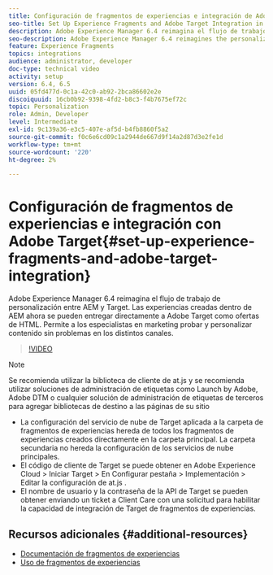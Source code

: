 ```yaml
---
title: Configuración de fragmentos de experiencias e integración de Adobe Target en AEM
seo-title: Set Up Experience Fragments and Adobe Target Integration in AEM
description: Adobe Experience Manager 6.4 reimagina el flujo de trabajo de personalización entre AEM y Target. Las experiencias creadas dentro de AEM ahora se pueden entregar directamente a Adobe Target como ofertas de HTML. Permite a los especialistas en marketing probar y personalizar contenido sin problemas en los distintos canales.
seo-description: Adobe Experience Manager 6.4 reimagines the personalization workflow between AEM and Target. Experiences created within AEM can now be delivered directly to Adobe Target as HTML Offers. It allows Marketers to seamlessly test and personalize content across different channels.
feature: Experience Fragments
topics: integrations
audience: administrator, developer
doc-type: technical video
activity: setup
version: 6.4, 6.5
uuid: 05fd477d-0c1a-42c0-ab92-2bca86602e2e
discoiquuid: 16cb0b92-9398-4fd2-b8c3-f4b7675ef72c
topic: Personalization
role: Admin, Developer
level: Intermediate
exl-id: 9c139a36-e3c5-407e-af5d-b4fb8860f5a2
source-git-commit: f0c6e6cd09c1a2944de667d9f14a2d87d3e2fe1d
workflow-type: tm+mt
source-wordcount: '220'
ht-degree: 2%

---
```


# Configuración de fragmentos de experiencias e integración con Adobe Target{#set-up-experience-fragments-and-adobe-target-integration}

Adobe Experience Manager 6.4 reimagina el flujo de trabajo de personalización entre AEM y Target. Las experiencias creadas dentro de AEM ahora se pueden entregar directamente a Adobe Target como ofertas de HTML. Permite a los especialistas en marketing probar y personalizar contenido sin problemas en los distintos canales.

>[!VIDEO](https://video.tv.adobe.com/v/22380/?quality=9&learn=on)

>[!NOTE]
>
>Se recomienda utilizar la biblioteca de cliente de at.js y se recomienda utilizar soluciones de administración de etiquetas como Launch by Adobe, Adobe DTM o cualquier solución de administración de etiquetas de terceros para agregar bibliotecas de destino a las páginas de su sitio

* La configuración del servicio de nube de Target aplicada a la carpeta de fragmentos de experiencias hereda de todos los fragmentos de experiencias creados directamente en la carpeta principal. La carpeta secundaria no hereda la configuración de los servicios de nube principales.
* El código de cliente de Target se puede obtener en Adobe Experience Cloud > Iniciar Target > En Configurar pestaña > Implementación > Editar la configuración de at.js .
* El nombre de usuario y la contraseña de la API de Target se pueden obtener enviando un ticket a Client Care con una solicitud para habilitar la capacidad de integración de Target de fragmentos de experiencias.

## Recursos adicionales {#additional-resources}

* [Documentación de fragmentos de experiencias](https://helpx.adobe.com/experience-manager/6-5/sites/authoring/using/experience-fragments.html)
* [Uso de fragmentos de experiencias](/help/sites/experience-fragments/experience-fragments-feature-video-use.md)

